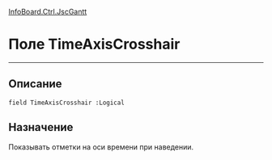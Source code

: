 ﻿---
Link: InfoBoard.Ctrl.JscGantt.@TimeAxisCrosshair
---

<!---  Навигация
[Имя проекта](#) :
-->
[InfoBoard.Ctrl.JscGantt](Default)

# Поле TimeAxisCrosshair
---

## Описание

    field TimeAxisCrosshair :Logical

<!--
## Аргументы{#Args}

### Аргумент1

Описание аргумента 1
-->

## Назначение

Показывать отметки на оси времени при наведении.

<!--
## Пример

    TimeAxisCrosshair...
-->

